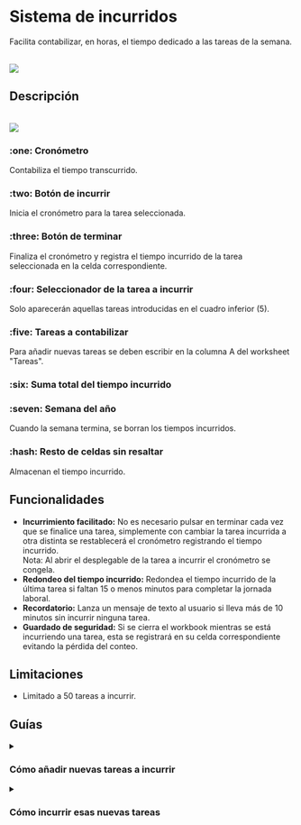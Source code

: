 # Sistema de incurridos
Facilita contabilizar, en horas, el tiempo dedicado a las tareas de la semana.

<br/>

<img src="https://github.com/bitasuperactive/SistemaDeIncurridos/blob/main/doc/demostracion.gif"/>


## Descripción
<br/>
<img src="https://github.com/bitasuperactive/SistemaDeIncurridos/blob/main/doc/descripcion.png">

<h3>:one: Cronómetro</h3>
Contabiliza el tiempo transcurrido.
<h3>:two: Botón de incurrir</h3>
Inicia el cronómetro para la tarea seleccionada.
<h3>:three: Botón de terminar</h3>
Finaliza el cronómetro y registra el tiempo incurrido de la tarea seleccionada en la celda correspondiente.
<h3>:four: Seleccionador de la tarea a incurrir</h3>
Solo aparecerán aquellas tareas introducidas en el cuadro inferior (5).
<h3>:five: Tareas a contabilizar</h3>
Para añadir nuevas tareas se deben escribir en la columna A del worksheet "Tareas".
<h3>:six: Suma total del tiempo incurrido</h3>
<h3>:seven: Semana del año</h3>
Cuando la semana termina, se borran los tiempos incurridos.
<h3>:hash: Resto de celdas sin resaltar</h3>
Almacenan el tiempo incurrido.

<br/>


## Funcionalidades
 - <b>Incurrimiento facilitado:</b> No es necesario pulsar en terminar cada vez que se finalice una tarea, simplemente con cambiar la tarea incurrida a otra distinta se restablecerá el cronómetro registrando el tiempo incurrido.  
 Nota: Al abrir el desplegable de la tarea a incurrir el cronómetro se congela.
 - <b>Redondeo del tiempo incurrido:</b> Redondea el tiempo incurrido de la última tarea si faltan 15 o menos minutos para completar la jornada laboral.  
 - <b>Recordatorio:</b> Lanza un mensaje de texto al usuario si lleva más de 10 minutos sin incurrir ninguna tarea.
 - <b>Guardado de seguridad:</b> Si se cierra el workbook mientras se está incurriendo una tarea, esta se registrará en su celda correspondiente evitando la pérdida del conteo.
 
 
 ## Limitaciones
 - Limitado a 50 tareas a incurrir.


## Guías

<details><summary> <h3>Cómo añadir nuevas tareas a incurrir</h3></summary>
<img src="https://github.com/bitasuperactive/SistemaDeIncurridos/blob/main/doc/como_a%C3%B1adir_nuevas_tareas.gif">
</details>

<details><summary> <h3>Cómo incurrir esas nuevas tareas</h3></summary>
<img src="https://github.com/bitasuperactive/SistemaDeIncurridos/blob/main/doc/como_incurrir_nuevas_tareas.gif">
</details>
